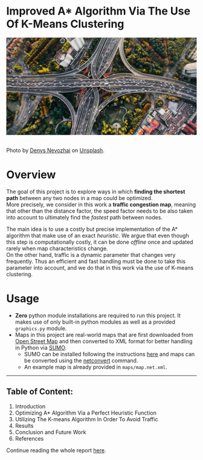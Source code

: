 # Improved A* Algorithm Via The Use Of K-Means Clustering

<img src="./images/traffic.jpg" style="width:1000px;margin-bottom:15px">

<span>Photo by <a href="https://unsplash.com/@dnevozhai?utm_content=creditCopyText&utm_medium=referral&utm_source=unsplash">Denys Nevozhai</a> on <a href="https://unsplash.com/photos/aerial-photography-of-concrete-roads-7nrsVjvALnA?utm_content=creditCopyText&utm_medium=referral&utm_source=unsplash">Unsplash</a></span>.
  

# Overview

The goal of this project is to explore ways in which **finding the shortest path** between any two nodes in a map could be optimized.
<br/>More precisely, we consider in this work a **traffic congestion map**, meaning that other than the distance factor, the speed factor needs to be also taken into account to ultimately find the *fastest* path between nodes.

The main idea is to use a costly but precise implementation of the A* algorithm that make use of an exact *heuristic*. We argue that even though this step is computationally costly, it can be done *offline* once and updated rarely when map characteristics change.
<br/>On the other hand, traffic is a dynamic parameter that changes very frequently. Thus an efficient and fast handling must be done to take this parameter into account, and we do that in this work via the use of K-means clustering.

# Usage

* **Zero** python module installations are required to run this project. It makes use of only built-in python modules as well as a provided `graphics.py` module.
* Maps in this project are real-world maps that are first downloaded from [Open Street Map](https://www.openstreetmap.org/) and then converted to XML format for better handling in Python via [SUMO](https://sumo.dlr.de/userdoc/index.html).  
  * SUMO can be installed following the instructions [here](https://sumo.dlr.de/userdoc/Installing/index.html) and maps can be converted using the [netconvert](https://sumo.dlr.de/userdoc/netconvert.html) command.  
  * An example map is already provided in `maps/map.net.xml`.

---

## **Table of Content:**

 1. Introduction
 2. Optimizing A* Algorithm Via a Perfect Heuristic Function
 3. Utilizing The K-means Algorithm In Order To Avoid Traffic
 4. Results
 5. Conclusion and Future Work
 6. References
 
Continue reading the whole report [here](report/Improved%20A%20Star%20Algorithm%20via%20the%20use%20of%20K-means%20Clustering%20-%20Report.pdf).
